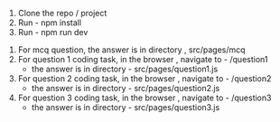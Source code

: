 <!-- Installing the project -->
1. Clone the repo / project
2. Run - npm install
3. Run - npm run dev

<!-- Navigate to the answer -->
1. For mcq question, the answer is in directory , src/pages/mcq
2. For question 1 coding task, in the browser , navigate to - /question1
    + the answer is in directory - src/pages/question1.js
3. For question 2 coding task, in the browser , navigate to - /question2
    + the answer is in directory - src/pages/question2.js
4. For question 3 coding task, in the browser , navigate to - /question3
    + the answer is in directory - src/pages/question3.js